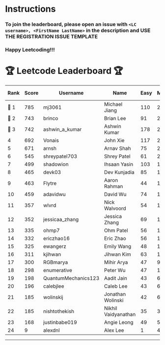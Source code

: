 # Instructions
### To join the leaderboard, please open an issue with `<LC username>, <FirstName LastName>` in the description and USE THE REGISTRATION ISSUE TEMPLATE
### Happy Leetcoding!!!


# 🏆 Leetcode Leaderboard 🏆

| Rank | Score | Username       | Name | Easy | Medium | Hard | Problems Solved |
|------|----------------|-----------------|-------------------|--------------|--------------|--------------|--------------|
| 🥇 1 | 785 | mj3061 | Michael Jiang | 110 | 273 | 43 | 426 |
| 🥈 2 | 743 | brinco | Brian Lee | 91 | 269 | 38 | 398 |
| 🥉 3 | 742 | ashwin_a_kumar | Ashwin Kumar | 178 | 252 | 20 | 450 |
| 4 | 692 | Vonais | John Xie | 117 | 235 | 35 | 387 |
| 5 | 671 | arnsh | Arnav Shah | 75 | 220 | 52 | 347 |
| 6 | 545 | shreypatel703 | Shrey Patel | 61 | 206 | 24 | 291 |
| 7 | 499 | shadowion | Ihsaan Yasin | 103 | 168 | 20 | 291 |
| 8 | 465 | devk03 | Dev Kunjadia | 85 | 175 | 10 | 270 |
| 9 | 463 | Flytre | Aaron Rahman | 44 | 148 | 41 | 233 |
| 10 | 459 | adavidwu | David Wu | 74 | 152 | 27 | 253 |
| 11 | 357 | wlvrd | Nick Walvoord | 54 | 135 | 11 | 200 |
| 12 | 352 | jessicaa_zhang | Jessica Zhang | 69 | 128 | 9 | 206 |
| 13 | 335 | ohmp7 | Ohm Patel | 56 | 123 | 11 | 190 |
| 14 | 332 | ericzhao16 | Eric Zhao | 56 | 123 | 10 | 189 |
| 15 | 325 | ewangerz | Emily Wang | 48 | 110 | 19 | 177 |
| 16 | 311 | kjihwan | Jihwan Kim | 63 | 103 | 14 | 180 |
| 17 | 300 | RGBmarya | Mihir Arya | 47 | 98 | 19 | 164 |
| 18 | 298 | enumerative | Peter Wu | 47 | 106 | 13 | 166 |
| 19 | 198 | QuantumMechanics123 | Aadit Jain | 43 | 64 | 9 | 116 |
| 20 | 196 | calebjlee | Caleb Lee | 43 | 66 | 7 | 116 |
| 21 | 185 | wolinskij | Jonathan Wolinski | 42 | 67 | 3 | 112 |
| 22 | 185 | nishtothekish | Nikhil Vaidyanathan | 35 | 39 | 24 | 98 |
| 23 | 168 | justinbabe019 | Angie Leong | 49 | 55 | 3 | 107 |
| 24 | 9 | alexdnl | Alex Lee | 1 | 4 | 0 | 5 |
---